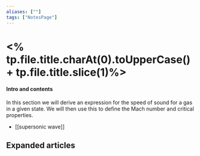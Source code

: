 ```yaml
---
aliases: [""]
tags: ["NotesPage"]
---
```


# <% tp.file.title.charAt(0).toUpperCase() + tp.file.title.slice(1)%>

#### Intro and contents
In this section we will derive an expression for the speed of sound for a gas in a given state. We will then use this to define the Mach number and critical properties.
- [[supersonic wave]]


## Expanded articles
